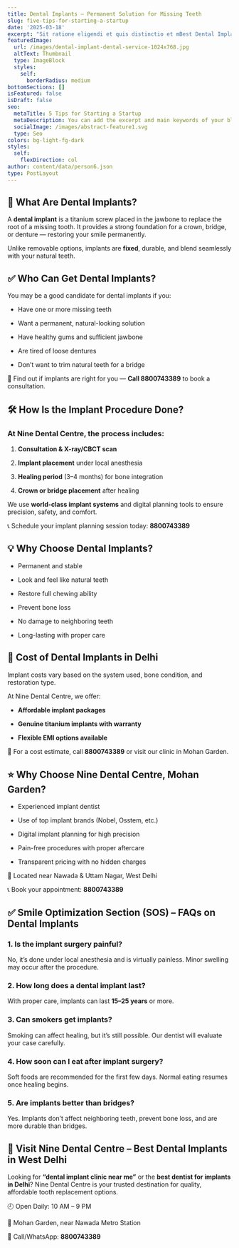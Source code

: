```yaml
---
title: Dental Implants – Permanent Solution for Missing Teeth
slug: five-tips-for-starting-a-startup
date: '2025-03-18'
excerpt: "Sit ratione eligendi et quis distinctio et mBest Dental Implants in Mohan Garden, Delhi | Nine Dental CentreMissing teeth can affect not just your smile but also your confidence, chewing ability, and speech. At Nine Dental Centre, Mohan Garden, we offer advanced dental implants that look, feel, and function like natural teeth.\n\U0001F4DE Call or WhatsApp: 8800743389 to book your implant consultation."
featuredImage:
  url: /images/dental-implant-dental-service-1024x768.jpg
  altText: Thumbnail
  type: ImageBlock
  styles:
    self:
      borderRadius: medium
bottomSections: []
isFeatured: false
isDraft: false
seo:
  metaTitle: 5 Tips for Starting a Startup
  metaDescription: You can add the excerpt and main keywords of your blog post here.
  socialImage: /images/abstract-feature1.svg
  type: Seo
colors: bg-light-fg-dark
styles:
  self:
    flexDirection: col
author: content/data/person6.json
type: PostLayout
---
```

## 🦷 What Are Dental Implants?

A **dental implant** is a titanium screw placed in the jawbone to replace the root of a missing tooth. It provides a strong foundation for a crown, bridge, or denture — restoring your smile permanently.

Unlike removable options, implants are **fixed**, durable, and blend seamlessly with your natural teeth.



## ✅ Who Can Get Dental Implants?

You may be a good candidate for dental implants if you:

*   Have one or more missing teeth

*   Want a permanent, natural-looking solution

*   Have healthy gums and sufficient jawbone

*   Are tired of loose dentures

*   Don’t want to trim natural teeth for a bridge

📱 Find out if implants are right for you — **Call 8800743389** to book a consultation.



## 🛠️ How Is the Implant Procedure Done?

### At Nine Dental Centre, the process includes:

1.  **Consultation & X-ray/CBCT scan**

2.  **Implant placement** under local anesthesia

3.  **Healing period** (3–4 months) for bone integration

4.  **Crown or bridge placement** after healing

We use **world-class implant systems** and digital planning tools to ensure precision, safety, and comfort.

📞 Schedule your implant planning session today: **8800743389**



## 💡 Why Choose Dental Implants?

*   Permanent and stable

*   Look and feel like natural teeth

*   Restore full chewing ability

*   Prevent bone loss

*   No damage to neighboring teeth

*   Long-lasting with proper care



## 💸 Cost of Dental Implants in Delhi

Implant costs vary based on the system used, bone condition, and restoration type.

At Nine Dental Centre, we offer:

*   **Affordable implant packages**

*   **Genuine titanium implants with warranty**

*   **Flexible EMI options available**

📱 For a cost estimate, call **8800743389** or visit our clinic in Mohan Garden.



## ⭐ Why Choose Nine Dental Centre, Mohan Garden?

*   Experienced implant dentist

*   Use of top implant brands (Nobel, Osstem, etc.)

*   Digital implant planning for high precision

*   Pain-free procedures with proper aftercare

*   Transparent pricing with no hidden charges

📍 Located near Nawada & Uttam Nagar, West Delhi

📞 Book your appointment: **8800743389**



## ✅ Smile Optimization Section (SOS) – FAQs on Dental Implants

### 1. **Is the implant surgery painful?**

No, it’s done under local anesthesia and is virtually painless. Minor swelling may occur after the procedure.

### 2. **How long does a dental implant last?**

With proper care, implants can last **15–25 years** or more.

### 3. **Can smokers get implants?**

Smoking can affect healing, but it’s still possible. Our dentist will evaluate your case carefully.

### 4. **How soon can I eat after implant surgery?**

Soft foods are recommended for the first few days. Normal eating resumes once healing begins.

### 5. **Are implants better than bridges?**

Yes. Implants don’t affect neighboring teeth, prevent bone loss, and are more durable than bridges.



## 📍 Visit Nine Dental Centre – Best Dental Implants in West Delhi

Looking for **“dental implant clinic near me”** or the **best dentist for implants in Delhi**? Nine Dental Centre is your trusted destination for quality, affordable tooth replacement options.

🕘 Open Daily: 10 AM – 9 PM

📍 Mohan Garden, near Nawada Metro Station

📱 Call/WhatsApp: **8800743389**





